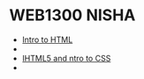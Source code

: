 # WEB1300 NISHA



<ul>
<li><a href="Intro_to_html/index.html" target=_blank">Intro to HTML</a><li>
<li><a href="HTML5_to_intro_css/index.html" target=_blank">IHTML5 and ntro to CSS</a><li>
</ul>